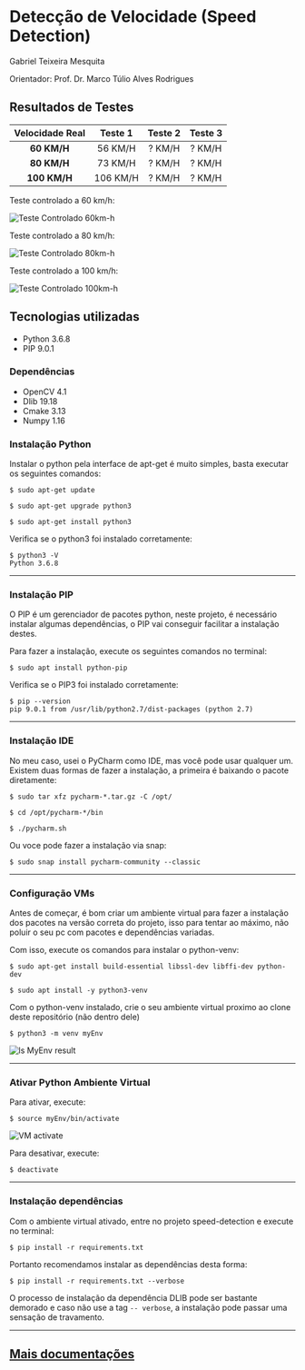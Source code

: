 # Detecção de Velocidade (Speed Detection)

Gabriel Teixeira Mesquita

Orientador: Prof. Dr. Marco Túlio Alves Rodrigues

## Resultados de Testes

| **Velocidade Real** 	| **Teste 1** 	| **Teste 2** 	| **Teste 3** 	|
|:-------------------:	|:-----------:	|:-----------:	|:-----------:	|
|     **60 KM/H**     	|   56 KM/H   	|    ? KM/H   	|    ? KM/H   	|
|     **80 KM/H**     	|   73 KM/H   	|    ? KM/H   	|    ? KM/H   	|
|     **100 KM/H**    	|   106 KM/H  	|    ? KM/H   	|    ? KM/H   	|

Teste controlado a 60 km/h:

![Teste Controlado 60km-h](https://github.com/fnoquiq/speed-detection/blob/master/resource/video_samples/GIF/teste_controlado_60_lado_1_half_speed.gif)

Teste controlado a 80 km/h:

![Teste Controlado 80km-h](https://github.com/fnoquiq/speed-detection/blob/master/resource/video_samples/GIF/teste_controlado_80_lado_1_half_speed.gif)

Teste controlado a 100 km/h:

![Teste Controlado 100km-h](https://github.com/fnoquiq/speed-detection/blob/master/resource/video_samples/GIF/teste_controlado_100_lado_1_half_speed.gif)

## Tecnologias utilizadas

* Python 3.6.8
* PIP 9.0.1

### Dependências

* OpenCV 4.1
* Dlib 19.18
* Cmake 3.13
* Numpy 1.16

### Instalação Python

Instalar o python pela interface de apt-get é muito simples, basta executar os seguintes comandos:

`$ sudo apt-get update `

`$ sudo apt-get upgrade python3 `

`$ sudo apt-get install python3 `

Verifica se o python3 foi instalado corretamente:

```
$ python3 -V
Python 3.6.8
```

---

### Instalação PIP

O PIP é um gerenciador de pacotes python, neste projeto, é necessário instalar algumas dependências,
o PIP vai conseguir facilitar a instalação destes.

Para fazer a instalação, execute os seguintes comandos no terminal:

`$ sudo apt install python-pip `

Verifica se o PIP3 foi instalado corretamente:

```
$ pip --version
pip 9.0.1 from /usr/lib/python2.7/dist-packages (python 2.7)
```

---

### Instalação IDE

No meu caso, usei o PyCharm como IDE, mas você pode usar qualquer um.
Existem duas formas de fazer a instalação, a primeira é baixando o pacote diretamente:

`$ sudo tar xfz pycharm-*.tar.gz -C /opt/`

`$ cd /opt/pycharm-*/bin`

`$ ./pycharm.sh`

Ou voce pode fazer a instalação via snap:

`$ sudo snap install pycharm-community --classic `

---

### Configuração VMs

Antes de começar, é bom criar um ambiente virtual para fazer a instalação dos pacotes na versão
correta do projeto, isso para tentar ao máximo, não poluir o seu pc com pacotes e dependências variadas.

Com isso, execute os comandos para instalar o python-venv:

`$ sudo apt-get install build-essential libssl-dev libffi-dev python-dev `

`$ sudo apt install -y python3-venv `

Com o python-venv instalado, crie o seu ambiente virtual proximo ao clone deste repositório (não dentro dele)

`$ python3 -m venv myEnv `


![ls MyEnv result](https://user-images.githubusercontent.com/11557379/65373036-2eaa8e00-dc4e-11e9-9d37-ef9df69acb56.png)

---

### Ativar Python Ambiente Virtual

Para ativar, execute:

`$ source myEnv/bin/activate `

![VM activate](https://user-images.githubusercontent.com/11557379/65373048-5a2d7880-dc4e-11e9-9c0f-ebcc71e3404d.png)

Para desativar, execute:

`$ deactivate `

---

### Instalação dependências

Com o ambiente virtual ativado, entre no projeto speed-detection e execute no terminal:

`$ pip install -r requirements.txt`

Portanto recomendamos instalar as dependências desta forma:

`$ pip install -r requirements.txt --verbose`

O processo de instalação da dependência DLIB pode ser bastante demorado e caso não use a tag `-- verbose`, a instalação pode passar uma sensação de travamento.

---

## [Mais documentações](https://github.com/fnoquiq/speed-detection-docs/blob/master/TCC_II___Gabriel_Mesquita___UIT.pdf)
